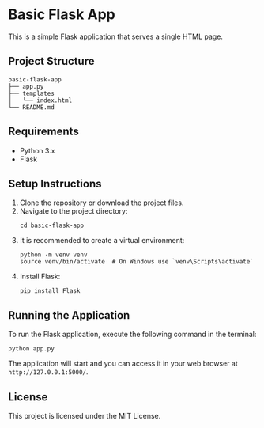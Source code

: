 # Basic Flask App

This is a simple Flask application that serves a single HTML page.

## Project Structure

```
basic-flask-app
├── app.py
├── templates
│   └── index.html
└── README.md
```

## Requirements

- Python 3.x
- Flask

## Setup Instructions

1. Clone the repository or download the project files.
2. Navigate to the project directory:
   ```
   cd basic-flask-app
   ```
3. It is recommended to create a virtual environment:
   ```
   python -m venv venv
   source venv/bin/activate  # On Windows use `venv\Scripts\activate`
   ```
4. Install Flask:
   ```
   pip install Flask
   ```

## Running the Application

To run the Flask application, execute the following command in the terminal:
```
python app.py
```

The application will start and you can access it in your web browser at `http://127.0.0.1:5000/`. 

## License

This project is licensed under the MIT License.